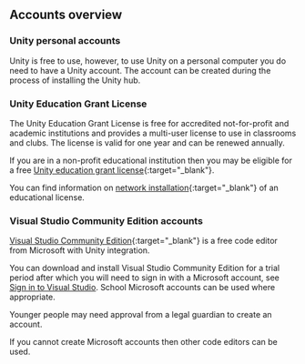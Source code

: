 ## Accounts overview

### Unity personal accounts

Unity is free to use, however, to use Unity on a personal computer you do need to have a Unity account. The account can be created during the process of installing the Unity hub. 

### Unity Education Grant License

The Unity Education Grant License is free for accredited not-for-profit and academic institutions and provides a multi-user license to use in classrooms and clubs. The license is valid for one year and can be renewed annually. 

If you are in a non-profit educational institution then you may be eligible for a free [Unity education grant license](https://unity.com/products/unity-education-grant-license){:target="_blank"}.

You can find information on [network installation](https://support.unity.com/hc/en-us/articles/205816249-How-do-I-activate-my-Educational-license-){:target="_blank"} of an educational license.

### Visual Studio Community Edition accounts

[Visual Studio Community Edition](https://visualstudio.microsoft.com/vs/community/]){:target="_blank"} is a free code editor from Microsoft with Unity integration. 

You can download and install Visual Studio Community Edition for a trial period after which you will need to sign in with a Microsoft account, see [Sign in to Visual Studio](https://docs.microsoft.com/en-us/visualstudio/ide/signing-in-to-visual-studio). School Microsoft accounts can be used where appropriate. 

Younger people may need approval from a legal guardian to create an account. 

If you cannot create Microsoft accounts then other code editors can be used. 
